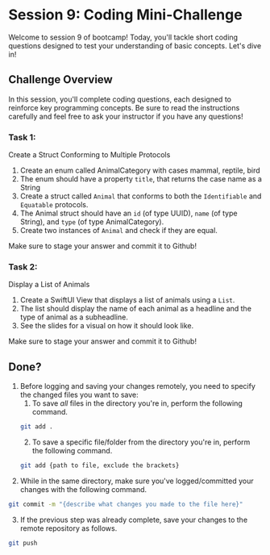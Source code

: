 # Session 9: Coding Mini-Challenge

Welcome to session 9 of bootcamp! Today, you'll tackle short coding questions designed to test your understanding of basic concepts. Let's dive in!

## Challenge Overview

In this session, you'll complete coding questions, each designed to reinforce key programming concepts. Be sure to read the instructions carefully and feel free to ask your instructor if you have any questions!

### Task 1: 
Create a Struct Conforming to Multiple Protocols

1. Create an enum called AnimalCategory with cases mammal, reptile, bird
2. The enum should have a property `title`, that returns the case name as a String
3. Create a struct called `Animal` that conforms to both the `Identifiable` and `Equatable` protocols.
4. The Animal struct should have an `id` (of type UUID), `name` (of type String), and `type` (of type AnimalCategory).
5. Create two instances of `Animal` and check if they are equal.

Make sure to stage your answer and commit it to Github!

### Task 2:
Display a List of Animals

1. Create a SwiftUI View that displays a list of animals using a `List`.
2. The list should display the name of each animal as a headline and the type of animal as a subheadline.
3. See the slides for a visual on how it should look like.

Make sure to stage your answer and commit it to Github!

## Done?
1. Before logging and saving your changes remotely, you need to specify the changed files you want to save:
   1. To save *all* files in the directory you're in, perform the following command.
   ```bash
   git add .
   ```
   2. To save a specific file/folder from the directory you're in, perform the following command.
   ```bash
   git add {path to file, exclude the brackets}
   ```
3. While in the same directory, make sure you've logged/committed your changes with the following command.
```bash
git commit -m "{describe what changes you made to the file here}"
```
3. If the previous step was already complete, save your changes to the remote repository as follows.
```bash
git push
```

